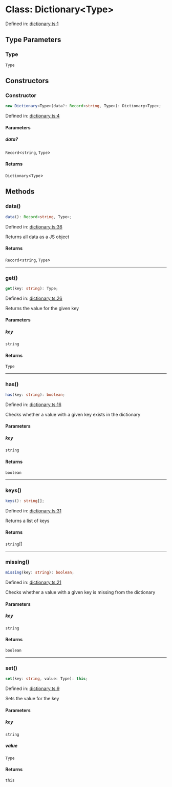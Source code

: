 # Class: Dictionary\<Type\>

Defined in: [dictionary.ts:1](https://github.com/freearhey/core-js/blob/b05435e0fc0ce15b21de1f38a8f254420e819c83/src/dictionary.ts#L1)

## Type Parameters

### Type

`Type`

## Constructors

### Constructor

```ts
new Dictionary<Type>(data?: Record<string, Type>): Dictionary<Type>;
```

Defined in: [dictionary.ts:4](https://github.com/freearhey/core-js/blob/b05435e0fc0ce15b21de1f38a8f254420e819c83/src/dictionary.ts#L4)

#### Parameters

##### data?

`Record`\<`string`, `Type`\>

#### Returns

`Dictionary`\<`Type`\>

## Methods

### data()

```ts
data(): Record<string, Type>;
```

Defined in: [dictionary.ts:36](https://github.com/freearhey/core-js/blob/b05435e0fc0ce15b21de1f38a8f254420e819c83/src/dictionary.ts#L36)

Returns all data as a JS object

#### Returns

`Record`\<`string`, `Type`\>

***

### get()

```ts
get(key: string): Type;
```

Defined in: [dictionary.ts:26](https://github.com/freearhey/core-js/blob/b05435e0fc0ce15b21de1f38a8f254420e819c83/src/dictionary.ts#L26)

Returns the value for the given key

#### Parameters

##### key

`string`

#### Returns

`Type`

***

### has()

```ts
has(key: string): boolean;
```

Defined in: [dictionary.ts:16](https://github.com/freearhey/core-js/blob/b05435e0fc0ce15b21de1f38a8f254420e819c83/src/dictionary.ts#L16)

Checks whether a value with a given key exists in the dictionary

#### Parameters

##### key

`string`

#### Returns

`boolean`

***

### keys()

```ts
keys(): string[];
```

Defined in: [dictionary.ts:31](https://github.com/freearhey/core-js/blob/b05435e0fc0ce15b21de1f38a8f254420e819c83/src/dictionary.ts#L31)

Returns a list of keys

#### Returns

`string`[]

***

### missing()

```ts
missing(key: string): boolean;
```

Defined in: [dictionary.ts:21](https://github.com/freearhey/core-js/blob/b05435e0fc0ce15b21de1f38a8f254420e819c83/src/dictionary.ts#L21)

Checks whether a value with a given key is missing from the dictionary

#### Parameters

##### key

`string`

#### Returns

`boolean`

***

### set()

```ts
set(key: string, value: Type): this;
```

Defined in: [dictionary.ts:9](https://github.com/freearhey/core-js/blob/b05435e0fc0ce15b21de1f38a8f254420e819c83/src/dictionary.ts#L9)

Sets the value for the key

#### Parameters

##### key

`string`

##### value

`Type`

#### Returns

`this`
